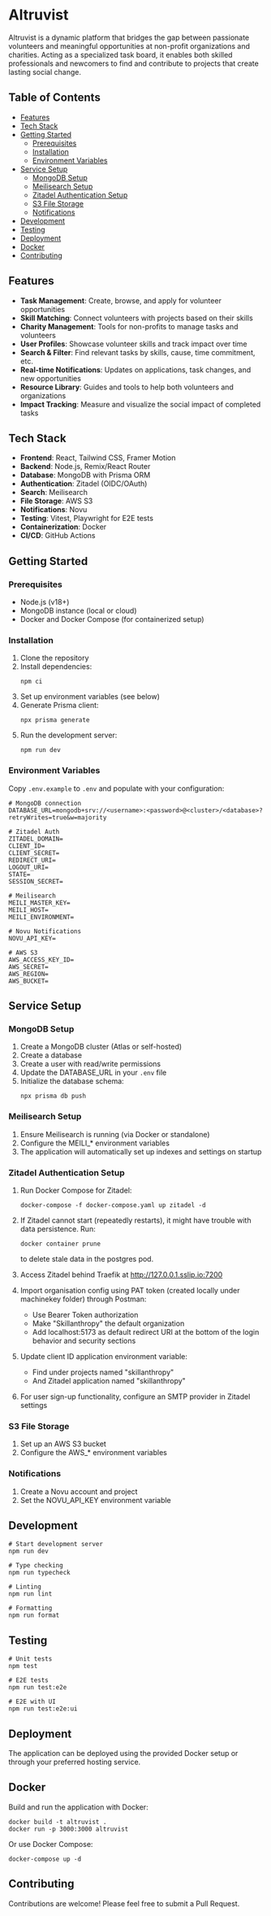 # Altruvist

Altruvist is a dynamic platform that bridges the gap between passionate volunteers and meaningful opportunities at non-profit organizations and charities. Acting as a specialized task board, it enables both skilled professionals and newcomers to find and contribute to projects that create lasting social change. 

## Table of Contents
- [Features](#features)
- [Tech Stack](#tech-stack)
- [Getting Started](#getting-started)
  - [Prerequisites](#prerequisites)
  - [Installation](#installation)
  - [Environment Variables](#environment-variables)
- [Service Setup](#service-setup)
  - [MongoDB Setup](#mongodb-setup)
  - [Meilisearch Setup](#meilisearch-setup)
  - [Zitadel Authentication Setup](#zitadel-authentication-setup)
  - [S3 File Storage](#s3-file-storage)
  - [Notifications](#notifications)
- [Development](#development)
- [Testing](#testing)
- [Deployment](#deployment)
- [Docker](#docker)
- [Contributing](#contributing)

## Features

- **Task Management**: Create, browse, and apply for volunteer opportunities
- **Skill Matching**: Connect volunteers with projects based on their skills
- **Charity Management**: Tools for non-profits to manage tasks and volunteers
- **User Profiles**: Showcase volunteer skills and track impact over time
- **Search & Filter**: Find relevant tasks by skills, cause, time commitment, etc.
- **Real-time Notifications**: Updates on applications, task changes, and new opportunities
- **Resource Library**: Guides and tools to help both volunteers and organizations
- **Impact Tracking**: Measure and visualize the social impact of completed tasks

## Tech Stack

- **Frontend**: React, Tailwind CSS, Framer Motion
- **Backend**: Node.js, Remix/React Router
- **Database**: MongoDB with Prisma ORM
- **Authentication**: Zitadel (OIDC/OAuth)
- **Search**: Meilisearch
- **File Storage**: AWS S3
- **Notifications**: Novu
- **Testing**: Vitest, Playwright for E2E tests
- **Containerization**: Docker
- **CI/CD**: GitHub Actions

## Getting Started

### Prerequisites

- Node.js (v18+)
- MongoDB instance (local or cloud)
- Docker and Docker Compose (for containerized setup)

### Installation

1. Clone the repository
2. Install dependencies:
   ```
   npm ci
   ```
3. Set up environment variables (see below)
4. Generate Prisma client:
   ```
   npx prisma generate
   ```
5. Run the development server:
   ```
   npm run dev
   ```

### Environment Variables

Copy `.env.example` to `.env` and populate with your configuration:

```
# MongoDB connection
DATABASE_URL=mongodb+srv://<username>:<password>@<cluster>/<database>?retryWrites=true&w=majority

# Zitadel Auth
ZITADEL_DOMAIN=
CLIENT_ID=
CLIENT_SECRET=
REDIRECT_URI=
LOGOUT_URI=
STATE=
SESSION_SECRET=

# Meilisearch
MEILI_MASTER_KEY=
MEILI_HOST=
MEILI_ENVIRONMENT=

# Novu Notifications
NOVU_API_KEY=

# AWS S3
AWS_ACCESS_KEY_ID=
AWS_SECRET=
AWS_REGION=
AWS_BUCKET=
```

## Service Setup

### MongoDB Setup

1. Create a MongoDB cluster (Atlas or self-hosted)
2. Create a database
3. Create a user with read/write permissions
4. Update the DATABASE_URL in your `.env` file
5. Initialize the database schema:
   ```
   npx prisma db push
   ```

### Meilisearch Setup

1. Ensure Meilisearch is running (via Docker or standalone)
2. Configure the MEILI_* environment variables
3. The application will automatically set up indexes and settings on startup

### Zitadel Authentication Setup

1. Run Docker Compose for Zitadel:
   ```
   docker-compose -f docker-compose.yaml up zitadel -d
   ```

2. If Zitadel cannot start (repeatedly restarts), it might have trouble with data persistence. Run:
   ```
   docker container prune
   ```
   to delete stale data in the postgres pod.

3. Access Zitadel behind Traefik at http://127.0.0.1.sslip.io:7200

4. Import organisation config using PAT token (created locally under machinekey folder) through Postman:
   - Use Bearer Token authorization
   - Make "Skillanthropy" the default organization
   - Add localhost:5173 as default redirect URI at the bottom of the login behavior and security sections

5. Update client ID application environment variable:
   - Find under projects named "skillanthropy"
   - And Zitadel application named "skillanthropy"

6. For user sign-up functionality, configure an SMTP provider in Zitadel settings

### S3 File Storage

1. Set up an AWS S3 bucket
2. Configure the AWS_* environment variables

### Notifications

1. Create a Novu account and project
2. Set the NOVU_API_KEY environment variable

## Development

```
# Start development server
npm run dev

# Type checking
npm run typecheck

# Linting
npm run lint

# Formatting
npm run format
```

## Testing

```
# Unit tests
npm test

# E2E tests
npm run test:e2e

# E2E with UI
npm run test:e2e:ui
```

## Deployment

The application can be deployed using the provided Docker setup or through your preferred hosting service.

## Docker

Build and run the application with Docker:

```
docker build -t altruvist .
docker run -p 3000:3000 altruvist
```

Or use Docker Compose:

```
docker-compose up -d
```

## Contributing

Contributions are welcome! Please feel free to submit a Pull Request.
